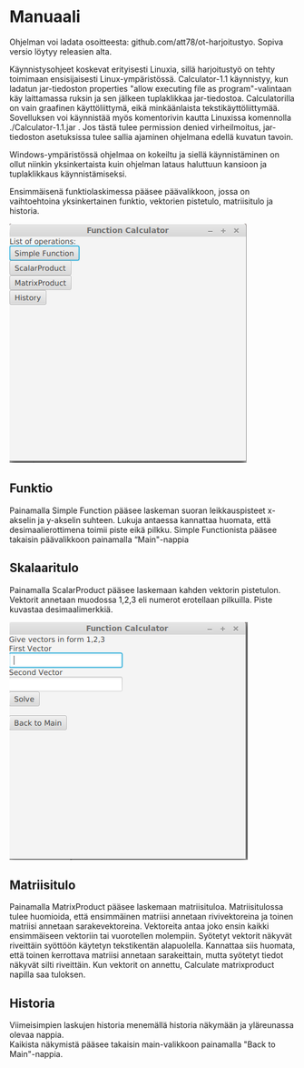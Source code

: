 # Manuaali

Ohjelman voi ladata osoitteesta: github.com/att78/ot-harjoitustyo. Sopiva versio löytyy releasien alta.

Käynnistysohjeet koskevat erityisesti Linuxia, sillä harjoitustyö on tehty toimimaan ensisijaisesti Linux-ympäristössä. 
Calculator-1.1 käynnistyy, kun ladatun jar-tiedoston properties "allow executing file as program"-valintaan käy laittamassa ruksin ja sen jälkeen tuplaklikkaa jar-tiedostoa. Calculatorilla on vain graafinen käyttöliittymä, eikä minkäänlaista tekstikäyttöliittymää. Sovelluksen voi käynnistää myös komentorivin kautta Linuxissa komennolla   ./Calculator-1.1.jar
. Jos tästä tulee permission denied virheilmoitus, jar-tiedoston asetuksissa tulee sallia ajaminen ohjelmana edellä kuvatun tavoin.

Windows-ympäristössä ohjelmaa on kokeiltu ja siellä käynnistäminen on ollut niinkin yksinkertaista kuin ohjelman lataus haluttuun kansioon ja tuplaklikkaus käynnistämiseksi.

Ensimmäisenä funktiolaskimessa pääsee päävalikkoon, jossa on vaihtoehtoina yksinkertainen funktio, vektorien pistetulo, matriisitulo ja historia.

![MainValikko](https://github.com/att78/ot-harjoitustyo/blob/master/dokumentointi/Mainvalikko.png)

## Funktio

Painamalla Simple Function pääsee laskeman suoran leikkauspisteet x-akselin ja y-akselin suhteen.  Lukuja antaessa kannattaa huomata, että desimaalierottimena toimii piste eikä pilkku. Simple Functionista pääsee takaisin päävalikkoon painamalla “Main"-nappia


## Skalaaritulo



Painamalla ScalarProduct pääsee laskemaan kahden vektorin pistetulon. Vektorit annetaan muodossa 1,2,3 eli numerot erotellaan pilkuilla. Piste kuvastaa desimaalimerkkiä.

![Skalaaritulo](https://github.com/att78/ot-harjoitustyo/blob/master/dokumentointi/Skalaaritulo.png)


## Matriisitulo
Painamalla MatrixProduct pääsee laskemaan matriisituloa. Matriisitulossa tulee huomioida, että ensimmäinen matriisi annetaan rivivektoreina ja toinen matriisi annetaan sarakevektoreina. Vektoreita antaa joko ensin kaikki ensimmäiseen vektoriin tai vuorotellen molempiin. Syötetyt vektorit näkyvät riveittäin syöttöön käytetyn tekstikentän alapuolella. Kannattaa siis huomata, että toinen kerrottava matriisi annetaan sarakeittain, mutta syötetyt tiedot näkyvät silti riveittäin. Kun vektorit on annettu, Calculate matrixproduct napilla saa tuloksen. 


## Historia

Viimeisimpien laskujen historia menemällä historia näkymään ja yläreunassa olevaa nappia.  
Kaikista näkymistä pääsee takaisin main-valikkoon painamalla "Back to Main"-nappia.

